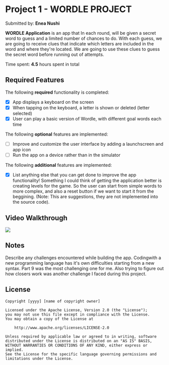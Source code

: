# Project 1 - WORDLE PROJECT

Submitted by: **Enea Nushi**

**WORDLE Application** is an app that In each round, will be given a secret word to guess and a limited number of chances to do. With each guess, we are going to receive clues that indicate which letters are included in the word and where they're located. We are going to use these clues to guess the secret word before running out of attempts.

Time spent: **4.5** hours spent in total

## Required Features

The following **required** functionality is completed:

- [x] App displays a keyboard on the screen
- [x] When tapping on the keyboard, a letter is shown or deleted (letter selected)
- [x] User can play a basic version of Wordle, with different goal words each time

The following **optional** features are implemented:

- [ ] Improve and customize the user interface by adding a launchscreen and app icon
- [ ] Run the app on a device rather than in the simulator

The following **additional** features are implemented:

- [x] List anything else that you can get done to improve the app functionality!
      Something I could think of getting the application better is creating levels for the game. So the user can start from simple words to more complex, and also a reset button if we want to start it from
      the beggining. (Note: This are suggestions, they are not implemented into the source code).

## Video Walkthrough

<div>
    <a href="https://www.loom.com/share/174f68dc3d95480188db0305811bf377">
    </a>
    <a href="https://www.loom.com/share/174f68dc3d95480188db0305811bf377">
      <img style="max-width:300px;" src="https://cdn.loom.com/sessions/thumbnails/174f68dc3d95480188db0305811bf377-with-play.gif">
    </a>
  </div>




## Notes

Describe any challenges encountered while building the app.
Codingwith a new programming language has it's own difficulties starting from a new syntax. Part 9 was the most challenging one for me. Also trying to figure out how closers work was another challenge I faced during this project.
## License

    Copyright [yyyy] [name of copyright owner]

    Licensed under the Apache License, Version 2.0 (the "License");
    you may not use this file except in compliance with the License.
    You may obtain a copy of the License at

        http://www.apache.org/licenses/LICENSE-2.0

    Unless required by applicable law or agreed to in writing, software
    distributed under the License is distributed on an "AS IS" BASIS,
    WITHOUT WARRANTIES OR CONDITIONS OF ANY KIND, either express or implied.
    See the License for the specific language governing permissions and
    limitations under the License.
